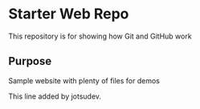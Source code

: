# Starter Web Repo

This repository is for showing how Git and GitHub work

## Purpose

Sample website with plenty of files for demos

This line added by jotsudev.

